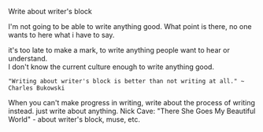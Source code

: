 Write about writer's block

I'm not going to be able to write anything good.  What point is there, no one wants to here what i have to say.

it's too late to make a mark, to write anything people want to hear or understand.  
I don't know the current culture enough to write anything good.

	"Writing about writer's block is better than not writing at all." ~ Charles Bukowski

When you can't make progress in writing, write about the process of writing instead. just write about anything. 
Nick Cave: "There She Goes My Beautiful World" - about writer's block, muse, etc.


